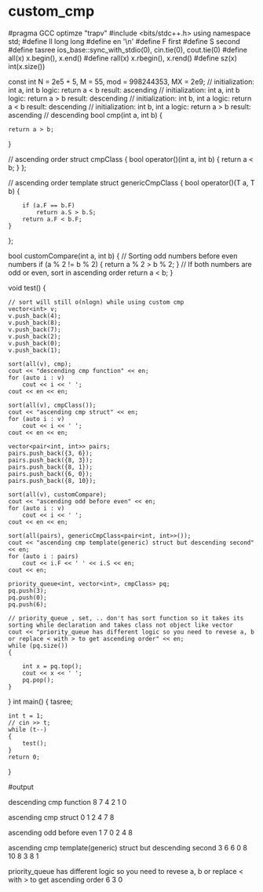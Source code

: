 # custom_cmp


#pragma GCC optimze "trapv"
#include <bits/stdc++.h>
using namespace std;
#define ll long long
#define en '\n'
#define F first
#define S second
#define tasree ios_base::sync_with_stdio(0), cin.tie(0), cout.tie(0)
#define all(x) x.begin(), x.end()
#define rall(x) x.rbegin(), x.rend()
#define sz(x) int(x.size())

const int N = 2e5 + 5, M = 55, mod = 998244353, MX = 2e9;
// initialization: int a, int b    logic: return a < b   result: ascending
// initialization: int a, int b    logic: return a > b   result: descending
// initialization: int b, int a    logic: return a < b   result: descending
// initialization: int b, int a    logic: return a > b   result: ascending
// descending
bool cmp(int a, int b)
{

    return a > b;
}

// ascending order
struct cmpClass
{
    bool operator()(int a, int b)
    {
        return a < b;
    }
};

// ascending order
template <class T>
struct genericCmpClass
{
    bool operator()(T a, T b)
    {

        if (a.F == b.F)
            return a.S > b.S;
        return a.F < b.F;
    }
};

bool customCompare(int a, int b)
{
    // Sorting odd numbers before even numbers
    if (a % 2 != b % 2)
    {
        return a % 2 > b % 2;
    }
    // If both numbers are odd or even, sort in ascending order
    return a < b;
}

void test()
{

    // sort will still o(nlogn) while using custom cmp
    vector<int> v;
    v.push_back(4);
    v.push_back(8);
    v.push_back(7);
    v.push_back(2);
    v.push_back(0);
    v.push_back(1);

    sort(all(v), cmp);
    cout << "descending cmp function" << en;
    for (auto i : v)
        cout << i << ' ';
    cout << en << en;

    sort(all(v), cmpClass());
    cout << "ascending cmp struct" << en;
    for (auto i : v)
        cout << i << ' ';
    cout << en << en;

    vector<pair<int, int>> pairs;
    pairs.push_back({3, 6});
    pairs.push_back({8, 3});
    pairs.push_back({8, 1});
    pairs.push_back({6, 0});
    pairs.push_back({8, 10});

    sort(all(v), customCompare);
    cout << "ascending odd before even" << en;
    for (auto i : v)
        cout << i << ' ';
    cout << en << en;

    sort(all(pairs), genericCmpClass<pair<int, int>>());
    cout << "ascending cmp template(generic) struct but descending second" << en;
    for (auto i : pairs)
        cout << i.F << ' ' << i.S << en;
    cout << en;

    priority_queue<int, vector<int>, cmpClass> pq;
    pq.push(3);
    pq.push(0);
    pq.push(6);

    // priority_queue , set, .. don't has sort function so it takes its sorting while declaration and takes class not object like vector
    cout << "priority_queue has different logic so you need to revese a, b or replace < with > to get ascending order" << en;
    while (pq.size())
    {

        int x = pq.top();
        cout << x << ' ';
        pq.pop();
    }
}
int main()
{
    tasree;

    int t = 1;
    // cin >> t;
    while (t--)
    {
        test();
    }
    return 0;
}

 
#output



descending cmp function
8 7 4 2 1 0 

ascending cmp struct
0 1 2 4 7 8 

ascending odd before even
1 7 0 2 4 8 

ascending cmp template(generic) struct but descending second
3 6
6 0
8 10
8 3
8 1

priority_queue has different logic so you need to revese a, b or replace < with > to get ascending order
6 3 0 
